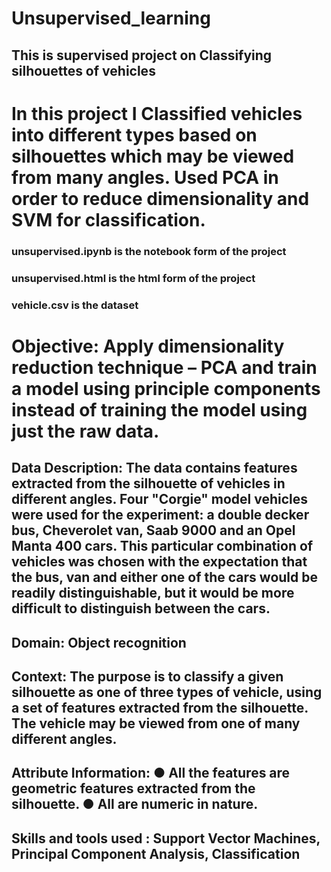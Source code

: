 # Unsupervised_learning
## This is supervised project on Classifying silhouettes of vehicles
# In this project I Classified vehicles into different types based on silhouettes which may be viewed from many angles. Used PCA in order to reduce dimensionality and SVM for classification.
### unsupervised.ipynb is the notebook form of the project
### unsupervised.html is the html form of the project
### vehicle.csv is the dataset
# Objective: Apply dimensionality reduction technique – PCA and train a model using principle components instead of training the model using just the raw data.
## Data Description: The data contains features extracted from the silhouette of vehicles in different angles. Four "Corgie" model vehicles were used for the experiment: a double decker bus, Cheverolet van, Saab 9000 and an Opel Manta 400 cars. This particular combination of vehicles was chosen with the expectation that the bus, van and either one of the cars would be readily distinguishable, but it would be more difficult to distinguish between the cars.
## Domain: Object recognition
## Context: The purpose is to classify a given silhouette as one of three types of vehicle, using a set of features extracted from the silhouette. The vehicle may be viewed from one of many different angles.
## Attribute Information: ● All the features are geometric features extracted from the silhouette. ● All are numeric in nature.
## Skills and tools used : Support Vector Machines, Principal Component Analysis, Classification

